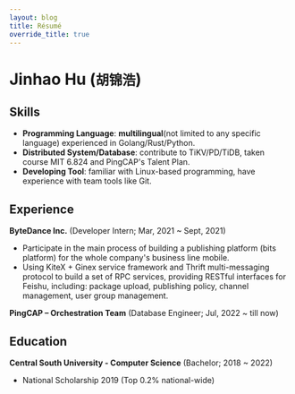 ```yaml
---
layout: blog
title: Résumé
override_title: true
---
```


# Jinhao Hu (`胡锦浩`)

## Skills

- **Programming Language**: **multilingual**(not limited to any specific language) experienced in Golang/Rust/Python.
- **Distributed System/Database**: contribute to TiKV/PD/TiDB, taken course MIT 6.824 and PingCAP's Talent Plan.
- **Developing Tool**: familiar with Linux-based programming, have experience with team tools like Git.

## Experience

**ByteDance Inc.** (Developer Intern; Mar, 2021 ~ Sept, 2021)

- Participate in the main process of building a publishing platform (bits platform) for the whole company's business line mobile.
- Using KiteX + Ginex service framework and Thrift multi-messaging protocol to build a set of RPC services, providing RESTful interfaces for Feishu, including: package upload, publishing policy, channel management, user group management.

**PingCAP – Orchestration Team** (Database Engineer; Jul, 2022 ~ till now)

## Education

**Central South University - Computer Science** (Bachelor; 2018 ~ 2022) 

- National Scholarship 2019 (Top 0.2% national-wide)

